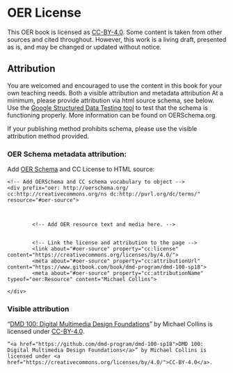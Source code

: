 # OER License

This OER book is licensed as [CC-BY-4.0](https://creativecommons.org/licenses/by/4.0/). Some content is taken from other sources and cited throughout. However, this work is a living draft, presented as is, and may be changed or updated without notice.

## Attribution
You are welcomed and encouraged to use the content in this book for your own teaching needs. Both a visible attribution and metadata attribution At a minimum, please provide attribution via html source schema, see below. Use the [Google Structured Data Testing tool](https://search.google.com/structured-data/testing-tool/u/0/) to test that the schema is functioning properly. More information can be found on OERSchema.org.

If your publishing method prohibits schema, please use the visible attribution method provided.

### OER Schema metadata attribution:
Add [OER Schema](http://oerschema.org) and CC License to HTML source:

```
<!-- Add OERSchema and CC schema vocabulary to object -->
<div prefix="oer: http://oerschema.org/ cc:http://creativecommons.org/ns dc:http://purl.org/dc/terms/" resource="#oer-source">

        
        
        <!-- Add OER resource text and media here. -->
        
        
        <!-- Link the license and attribution to the page -->
        <link about="#oer-source" property="cc:license" content="https://creativecommons.org/licenses/by/4.0/">
        <meta about="#oer-source" property="cc:attributionUrl" content="https://www.gitbook.com/book/dmd-program/dmd-100-sp18">
        <meta about="#oer-source" property="cc:attributionName" typeof="oer:Resource" content="Michael Collins">
    
</div>
```

### Visible attribution

“[DMD 100: Digital Multimedia Design Foundations](https://www.gitbook.com/book/dmd-program/dmd-100-sp18/details)” by Michael Collins is licensed under [CC-BY-4.0](https://creativecommons.org/licenses/by/4.0/).

`“<a href="https://github.com/dmd-program/dmd-100-sp18">DMD 100: Digital Multimedia Design Foundations</a>” by Michael Collins is licensed under <a href="https://creativecommons.org/licenses/by/4.0/">CC-BY-4.0</a>.`